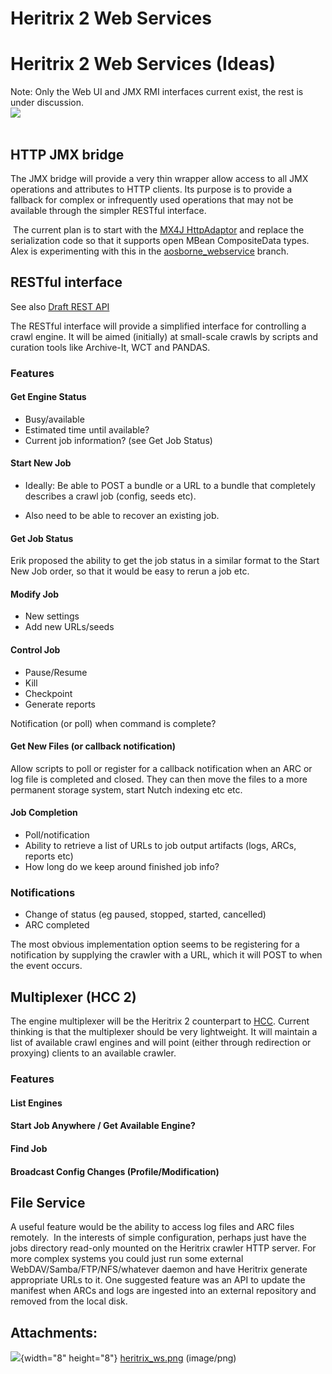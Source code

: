 # Heritrix 2 Web Services

# Heritrix 2 Web Services (Ideas)

Note: Only the Web UI and JMX RMI interfaces current exist, the rest is
under discussion.  
![](attachments/4493/90996975.png)  
 

## HTTP JMX bridge

The JMX bridge will provide a very thin wrapper allow access to all JMX
operations and attributes to HTTP clients. Its purpose is to provide a
fallback for complex or infrequently used operations that may not be
available through the simpler RESTful interface.

 The current plan is to start with the [MX4J
HttpAdaptor](http://mx4j.sourceforge.net/docs/ch05.html) and replace the
serialization code so that it supports open MBean CompositeData types.
Alex is experimenting with this in the
[aosborne\_webservice](http://archive-crawler.svn.sourceforge.net/viewvc/archive-crawler/branches/aosborne_webservice/)
branch.

## RESTful interface

See also [Draft REST API](Draft%20REST%20API)

The RESTful interface will provide a simplified interface for
controlling a crawl engine. It will be aimed (initially) at small-scale
crawls by scripts and curation tools like Archive-It, WCT and PANDAS.

### Features

#### Get Engine Status

-   Busy/available
-   Estimated time until available?
-   Current job information? (see Get Job Status)

#### Start New Job

-   Ideally: Be able to POST a bundle or a URL to a bundle that
    completely describes a crawl job (config, seeds etc).

<!-- -->

-   Also need to be able to recover an existing job.

#### Get Job Status

Erik proposed the ability to get the job status in a similar format to
the Start New Job order, so that it would be easy to rerun a job etc.

#### Modify Job

-   New settings
-   Add new URLs/seeds

#### Control Job

-   Pause/Resume
-   Kill
-   Checkpoint
-   Generate reports

Notification (or poll) when command is complete?  

#### Get New Files (or callback notification)

Allow scripts to poll or register for a callback notification when an
ARC or log file is completed and closed. They can then move the files to
a more permanent storage system, start Nutch indexing etc etc.

#### Job Completion

-   Poll/notification
-   Ability to retrieve a list of URLs to job output artifacts (logs,
    ARCs, reports etc)
-   How long do we keep around finished job info?

### Notifications

-   Change of status (eg paused, stopped, started, cancelled)
-   ARC completed

The most obvious implementation option seems to be registering for a
notification by supplying the crawler with a URL, which it will POST to
when the event occurs.

## Multiplexer (HCC 2)

The engine multiplexer will be the Heritrix 2 counterpart to
[HCC](http://crawler.archive.org/hcc/). Current thinking is that the
multiplexer should be very lightweight. It will maintain a list of
available crawl engines and will point (either through redirection or
proxying) clients to an available crawler.

### Features

#### List Engines

#### Start Job Anywhere / Get Available Engine?

#### Find Job

#### Broadcast Config Changes (Profile/Modification)

  

## File Service

A useful feature would be the ability to access log files and ARC files
remotely.  In the interests of simple configuration, perhaps just have
the jobs directory read-only mounted on the Heritrix crawler HTTP
server. For more complex systems you could just run some external
WebDAV/Samba/FTP/NFS/whatever daemon and have Heritrix generate
appropriate URLs to it. One suggested feature was an API to update the
manifest when ARCs and logs are ingested into an external repository and
removed from the local disk.

## Attachments:

![](images/icons/bullet_blue.gif){width="8" height="8"}
[heritrix\_ws.png](attachments/4493/90996975.png) (image/png)  
